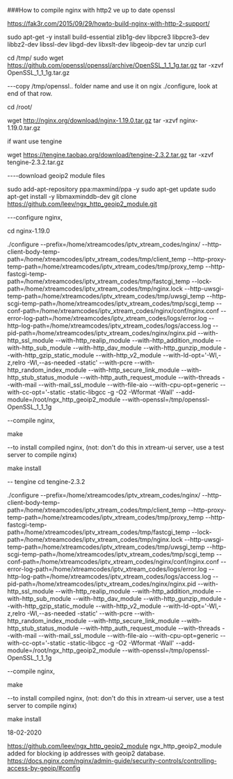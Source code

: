 ###How to compile nginx with http2 ve up to date openssl

https://fak3r.com/2015/09/29/howto-build-nginx-with-http-2-support/

sudo apt-get -y install build-essential zlib1g-dev libpcre3 libpcre3-dev libbz2-dev libssl-dev libgd-dev libxslt-dev libgeoip-dev tar unzip curl


cd /tmp/
sudo wget https://github.com/openssl/openssl/archive/OpenSSL_1_1_1g.tar.gz
tar -xzvf OpenSSL_1_1_1g.tar.gz

---copy /tmp/openssl.. folder name and use it on ngix ./configure, look at end of that row.


cd /root/

wget http://nginx.org/download/nginx-1.19.0.tar.gz
tar -xzvf nginx-1.19.0.tar.gz


if want use tengine 

wget https://tengine.taobao.org/download/tengine-2.3.2.tar.gz
tar -xzvf tengine-2.3.2.tar.gz


----download geoip2 module files

sudo add-apt-repository ppa:maxmind/ppa -y
sudo apt-get update
sudo apt-get install -y libmaxminddb-dev
git clone https://github.com/leev/ngx_http_geoip2_module.git


---configure nginx,

cd nginx-1.19.0

./configure --prefix=/home/xtreamcodes/iptv_xtream_codes/nginx/ --http-client-body-temp-path=/home/xtreamcodes/iptv_xtream_codes/tmp/client_temp --http-proxy-temp-path=/home/xtreamcodes/iptv_xtream_codes/tmp/proxy_temp --http-fastcgi-temp-path=/home/xtreamcodes/iptv_xtream_codes/tmp/fastcgi_temp --lock-path=/home/xtreamcodes/iptv_xtream_codes/tmp/nginx.lock --http-uwsgi-temp-path=/home/xtreamcodes/iptv_xtream_codes/tmp/uwsgi_temp --http-scgi-temp-path=/home/xtreamcodes/iptv_xtream_codes/tmp/scgi_temp --conf-path=/home/xtreamcodes/iptv_xtream_codes/nginx/conf/nginx.conf --error-log-path=/home/xtreamcodes/iptv_xtream_codes/logs/error.log --http-log-path=/home/xtreamcodes/iptv_xtream_codes/logs/access.log --pid-path=/home/xtreamcodes/iptv_xtream_codes/nginx/nginx.pid --with-http_ssl_module --with-http_realip_module --with-http_addition_module --with-http_sub_module --with-http_dav_module --with-http_gunzip_module --with-http_gzip_static_module --with-http_v2_module --with-ld-opt='-Wl,-z,relro -Wl,--as-needed -static' --with-pcre --with-http_random_index_module --with-http_secure_link_module --with-http_stub_status_module --with-http_auth_request_module --with-threads --with-mail --with-mail_ssl_module --with-file-aio --with-cpu-opt=generic --with-cc-opt='-static -static-libgcc -g -O2 -Wformat -Wall' --add-module=/root/ngx_http_geoip2_module --with-openssl=/tmp/openssl-OpenSSL_1_1_1g

--compile nginx,

make

--to install compiled nginx, (not: don't do this in xtream-ui server, use a test server to compile nginx)

make install

-- tengine
cd tengine-2.3.2

./configure --prefix=/home/xtreamcodes/iptv_xtream_codes/nginx/ --http-client-body-temp-path=/home/xtreamcodes/iptv_xtream_codes/tmp/client_temp --http-proxy-temp-path=/home/xtreamcodes/iptv_xtream_codes/tmp/proxy_temp --http-fastcgi-temp-path=/home/xtreamcodes/iptv_xtream_codes/tmp/fastcgi_temp --lock-path=/home/xtreamcodes/iptv_xtream_codes/tmp/nginx.lock --http-uwsgi-temp-path=/home/xtreamcodes/iptv_xtream_codes/tmp/uwsgi_temp --http-scgi-temp-path=/home/xtreamcodes/iptv_xtream_codes/tmp/scgi_temp --conf-path=/home/xtreamcodes/iptv_xtream_codes/nginx/conf/nginx.conf --error-log-path=/home/xtreamcodes/iptv_xtream_codes/logs/error.log --http-log-path=/home/xtreamcodes/iptv_xtream_codes/logs/access.log --pid-path=/home/xtreamcodes/iptv_xtream_codes/nginx/nginx.pid --with-http_ssl_module --with-http_realip_module --with-http_addition_module --with-http_sub_module --with-http_dav_module --with-http_gunzip_module --with-http_gzip_static_module --with-http_v2_module --with-ld-opt='-Wl,-z,relro -Wl,--as-needed -static' --with-pcre --with-http_random_index_module --with-http_secure_link_module --with-http_stub_status_module --with-http_auth_request_module --with-threads --with-mail --with-mail_ssl_module --with-file-aio --with-cpu-opt=generic --with-cc-opt='-static -static-libgcc -g -O2 -Wformat -Wall' --add-module=/root/ngx_http_geoip2_module --with-openssl=/tmp/openssl-OpenSSL_1_1_1g

--compile nginx,

make

--to install compiled nginx, (not: don't do this in xtream-ui server, use a test server to compile nginx)

make install





18-02-2020

https://github.com/leev/ngx_http_geoip2_module
ngx_http_geoip2_module added for blocking ip addresses with geoip2 database.
https://docs.nginx.com/nginx/admin-guide/security-controls/controlling-access-by-geoip/#config
